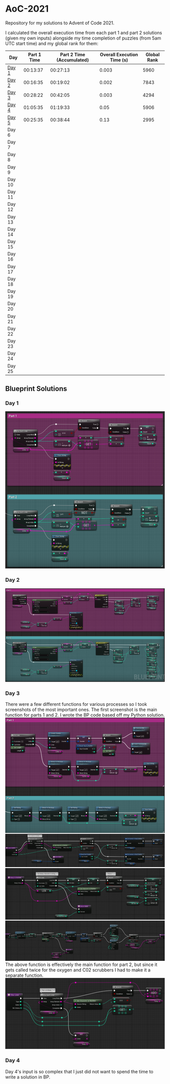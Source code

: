 # AoC-2021

Repository for my solutions to Advent of Code 2021. 

I calculated the overall execution time from each part 1 and part 2 solutions (given my own inputs) alongside my time completion of puzzles (from 5am UTC start time) and my global rank for them:

Day | Part 1 Time | Part 2 Time (Accumulated) | Overall Execution Time (s) | Global Rank
--- | ----------- | ------------------------- | -------------------------- | -----------
[Day 1](https://github.com/JWaters02/AoC-2021/blob/main/Python/Day1.py) | 00:13:37 | 00:27:13 | 0.003 | 5960
[Day 2](https://github.com/JWaters02/AoC-2021/blob/main/Python/Day2.py) | 00:16:35 | 00:19:02 | 0.002 | 7843
[Day 3](https://github.com/JWaters02/AoC-2021/blob/main/Python/Day3.py) | 00:28:22 | 00:42:05 | 0.003 | 4294
[Day 4](https://github.com/JWaters02/AoC-2021/blob/main/Python/Day4.py) | 01:05:35 | 01:19:33 | 0.05 | 5906
[Day 5](https://github.com/JWaters02/AoC-2021/blob/main/Python/Day5.py) | 00:25:35 | 00:38:44 | 0.13 | 2995
Day 6 |  |  |  | 
Day 7 |  |  |  | 
Day 8 |  |  |  | 
Day 9 |  |  |  | 
Day 10 |  |  |  | 
Day 11 |  |  |  | 
Day 12 |  |  |  | 
Day 13 |  |  |  | 
Day 14 |  |  |  | 
Day 15 |  |  |  | 
Day 16 |  |  |  | 
Day 17 |  |  |  | 
Day 18 |  |  |  | 
Day 19 |  |  |  | 
Day 20 |  |  |  | 
Day 21 |  |  |  | 
Day 22 |  |  |  | 
Day 23 |  |  |  | 
Day 24 |  |  |  | 
Day 25 |  |  |  |  

## Blueprint Solutions
### Day 1
![Day 1](https://github.com/JWaters02/AoC-2021/blob/1fe0359ac5857d86f953a2cc7ce757c69566648c/BP%20Solutions/Day1.png)
### Day 2
![Day 2](https://github.com/JWaters02/AoC-2021/blob/75870dbf4b672cee0828152249e79db9554186a9/BP%20Solutions/Day2.png)
### Day 3
There were a few different functions for various processes so I took screenshots of the most important ones. The first screenshot is the main function for parts 1 and 2. I wrote the BP code based off my Python solution.
![Day 3 Main](https://github.com/JWaters02/AoC-2021/blob/fca008441a60551cfa25132d53895f3fe55dbb9c/BP%20Solutions/Day3-Main.png)
![Day 3 Create Counter](https://github.com/JWaters02/AoC-2021/blob/fca008441a60551cfa25132d53895f3fe55dbb9c/BP%20Solutions/Day3-CreateCounter.png)
![Day 3 Binary To Decimal](https://github.com/JWaters02/AoC-2021/blob/fca008441a60551cfa25132d53895f3fe55dbb9c/BP%20Solutions/Day3-BinToDec.png)
![Day 3 Get Rating](https://github.com/JWaters02/AoC-2021/blob/fca008441a60551cfa25132d53895f3fe55dbb9c/BP%20Solutions/Day3-GetRating.png)
The above function is effectively the main function for part 2, but since it gets called twice for the oxygen and C02 scrubbers I had to make it a separate function.
![Day 3 Filter Lines](https://github.com/JWaters02/AoC-2021/blob/fca008441a60551cfa25132d53895f3fe55dbb9c/BP%20Solutions/Day3-FilterLines.png)
### Day 4
Day 4's input is so complex that I just did not want to spend the time to write a solution in BP.